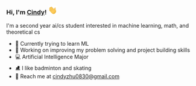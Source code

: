 ### Hi, I'm [Cindy](https://czhu1217.github.io/)!  <img src="https://raw.githubusercontent.com/czhu1217/czhu1217/master/wave.gif" width="24px">

I'm a second year ai/cs student interested in machine learning, math, and theoretical cs

- 🌱 Currently trying to learn ML
- :rocket: Working on improving my problem solving and project building skills
- :computer: Artificial Intelligence Major
- ⛸️ I like badminton and skating 
- :email: Reach me at cindyzhu0830@gmail.com
